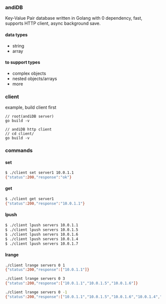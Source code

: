 ### andiDB
Key-Value Pair database written in Golang with 0 dependency, fast, supports HTTP client, async background save.

#### data types
* string
* array

#### to support types
* complex objects
* nested objects/arrays
* more


### client
example, build client first

```
// root(andiDB server)
go build -v
```

```
// andiDB http client
// cd client/
go build -v

```
### commands


#### set

```bash
$ ./client set server1 10.0.1.1
{"status":200,"response":"ok"}
```

#### get
```bash
$ ./client get server1
{"status":200,"response":"10.0.1.1"}
```

#### lpush
```bash
$ ./client lpush servers 10.0.1.1
$ ./client lpush servers 10.0.1.5
$ ./client lpush servers 10.0.1.6
$ ./client lpush servers 10.0.1.4
$ ./client lpush servers 10.0.1.7
```

#### lrange
```bash
./client lrange servers 0 1
{"status":200,"response":["10.0.1.1"]}

./client lrange servers 0 3
{"status":200,"response":["10.0.1.1","10.0.1.5","10.0.1.6"]}

./client lrange servers 0 -1
{"status":200,"response":["10.0.1.1","10.0.1.5","10.0.1.6","10.0.1.4","10.0.1.7"]}
```

